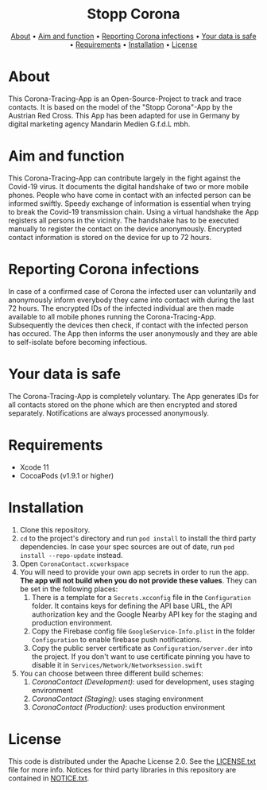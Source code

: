 <h1 align="center">
  <br>
  Stopp Corona
  <br>
</h1>

<p align="center">
  <a href="#about">About</a> •
  <a href="#aim-and-function">Aim and function</a> •
  <a href="#reporting-corona-infections">Reporting Corona infections</a> •
  <a href="#your-data-is-safe">Your data is safe</a> •
  <a href="#requirements">Requirements</a> •
  <a href="#installation">Installation</a> •
  <a href="#license">License</a>
</p>

# About

This Corona-Tracing-App is an Open-Source-Project to track and trace contacts. It is based on the model of the "Stopp Corona"-App by the Austrian Red Cross. This App has been adapted for use in Germany by digital marketing agency Mandarin Medien G.f.d.L mbh.

# Aim and function

This Corona-Tracing-App can contribute largely in the fight against the Covid-19 virus. It documents the digital handshake of two or more mobile phones. People who have come in contact with an infected person can be informed swiftly. Speedy exchange of information is essential when trying to break the Covid-19 transmission chain.
Using a virtual handshake the App registers all persons in the vicinity. The handshake has to be executed manually to register the contact on the device anonymously. Encrypted contact information is stored on the device for up to 72 hours.

# Reporting Corona infections

In case of a confirmed case of Corona the infected user can voluntarily and anonymously inform everybody they came into contact with during the last 72 hours. The encrypted IDs of the infected individual are then made available to all mobile phones running the Corona-Tracing-App. Subsequently the devices then check, if contact with the infected person has occured. The App then informs the user anonymously and they are able to self-isolate before becoming infectious.

# Your data is safe

The Corona-Tracing-App is completely voluntary. The App generates IDs for all contacts stored on the phone which are then encrypted and stored separately. Notifications are always processed anonymously.

# Requirements

* Xcode 11
* CocoaPods (v1.9.1 or higher)

# Installation

1. Clone this repository.
2. `cd` to the project's directory and run `pod install` to install the third party dependencies. In case your spec sources are out of date, run `pod install --repo-update` instead.
3. Open `CoronaContact.xcworkspace`
4. You will need to provide your own app secrets in order to run the app. **The app will not build when you do not provide these values**. They can be set in the following places:
    1. There is a template for a `Secrets.xcconfig` file in the `Configuration` folder. It contains keys for defining the API base URL, the API authorization key and the Google Nearby API key for the staging and production environment.
    2. Copy the Firebase config file `GoogleService-Info.plist` in the folder `Configuration` to enable firebase push notifications.
    3. Copy the public server certificate as `Configuration/server.der` into the project. If you don't want to use certificate pinning you have to disable it in `Services/Network/Networksession.swift`
5. You can choose between three different build schemes:
    1. *CoronaContact (Development)*: used for development, uses staging environment
    2. *CoronaContact (Staging)*: uses staging environment
    3. *CoronaContact (Production)*: uses production environment

# License

This code is distributed under the Apache License 2.0. See the [LICENSE.txt](LICENSE.txt) file for more info.
Notices for third party libraries in this repository are contained in [NOTICE.txt](NOTICE.txt).
